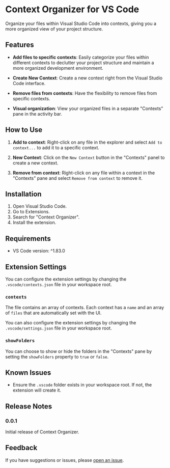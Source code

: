 # Context Organizer for VS Code

Organize your files within Visual Studio Code into contexts, giving you a more organized view of your project structure.

## Features

- **Add files to specific contexts**: Easily categorize your files within different contexts to declutter your project structure and maintain a more organized development environment.
  
- **Create New Context**: Create a new context right from the Visual Studio Code interface.
  
- **Remove files from contexts**: Have the flexibility to remove files from specific contexts.

- **Visual organization**: View your organized files in a separate "Contexts" pane in the activity bar.

## How to Use

1. **Add to context**: Right-click on any file in the explorer and select `Add to context...` to add it to a specific context.
  
2. **New Context**: Click on the `New Context` button in the "Contexts" panel to create a new context.
  
3. **Remove from context**: Right-click on any file within a context in the "Contexts" pane and select `Remove from context` to remove it.

## Installation

1. Open Visual Studio Code.
2. Go to Extensions.
3. Search for "Context Organizer".
4. Install the extension.

## Requirements

- VS Code version: ^1.83.0

## Extension Settings

You can configure the extension settings by changing the `.vscode/contexts.json` file in your workspace root.

### `contexts`

The file contains an array of contexts. Each context has a `name` and an array of `files` that are automatically set with the UI.

You can also configure the extension settings by changing the `.vscode/settings.json` file in your workspace root.

### `showFolders`

You can choose to show or hide the folders in the "Contexts" pane by setting the `showFolders` property to `true` or `false`.

## Known Issues

- Ensure the `.vscode` folder exists in your workspace root. If not, the extension will create it.

## Release Notes

### 0.0.1

Initial release of Context Organizer.

## Feedback

If you have suggestions or issues, please [open an issue](https://github.com/devaniljr/context-organizer).